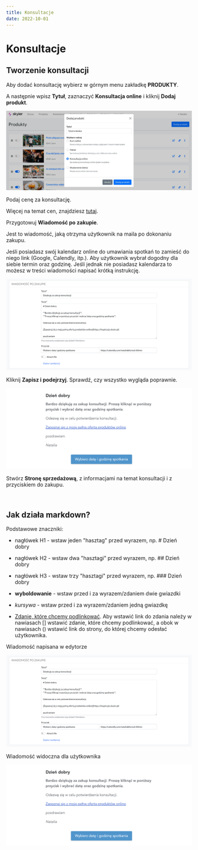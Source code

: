 ```yaml
---
title: Konsultacje
date: 2022-10-01
---
```


# Konsultacje

## Tworzenie konsultacji

Aby dodać konsultację wybierz w górnym menu zakładkę **PRODUKTY**.

A następnie wpisz **Tytuł**, zaznaczyć **Konsultacja online** i kliknij **Dodaj produkt**.

![screen-konsultacja-ebook](./images/screen-konsultacja-ebook.jpg)

Podaj cenę za konsultację.

Więcej na temat cen, znajdziesz [tutaj](https://support.skyier.com/sales).

Przygotowuj **Wiadomość po zakupie**. 

Jest to wiadomość, jaką otrzyma użytkownik na maila po dokonaniu zakupu. 

Jeśli posiadasz swój kalendarz online do umawiania spotkań to zamieść do niego link (Google, Calendly, itp.). Aby użytkownik wybrał dogodny dla siebie termin oraz godzinę. Jeśli jednak nie posiadasz kalendarza to możesz w treści wiadomości napisać krótką instrukcję. 

![screen-konsultacja-przed](./images/screen-konsultacja-przed.png)

Kliknij **Zapisz i podejrzyj**. Sprawdź, czy wszystko wygląda poprawnie. 

![screen-konsultacja-po](./images/screen-konsultacja-po.png)

Stwórz **Stronę sprzedażową**, z informacjami na temat konsultacji i z przyciskiem do zakupu. 

<br/>

## Jak działa markdown? 

Podstawowe znaczniki:

* nagłówek H1 - wstaw jeden "hasztag" przed wyrazem, np. # Dzień dobry

* nagłówek H2 - wstaw dwa "hasztagi" przed wyrazem, np. ## Dzień dobry

* nagłówek H3 - wstaw trzy "hasztagi" przed wyrazem, np. ### Dzień dobry

* **wyboldowanie** - wstaw przed i za wyrazem/zdaniem dwie gwiazdki

* *kursywa* - wstaw przed i za wyrazem/zdaniem jedną gwiazdkę

* [Zdanie, które chcemy podlinkować](https://www.google.com). Aby wstawić link do zdania należy w nawiasach [] wstawić zdanie, które chcemy podlinkować, a obok w nawiasach () wstawić link do strony, do której chcemy odesłać użytkownika.

Wiadomość napisana w edytorze

![screen-konsultacja-przed](./images/screen-konsultacja-przed.png)

Wiadomość widoczna dla użytkownika

![screen-konsultacja-po](./images/screen-konsultacja-po.png)